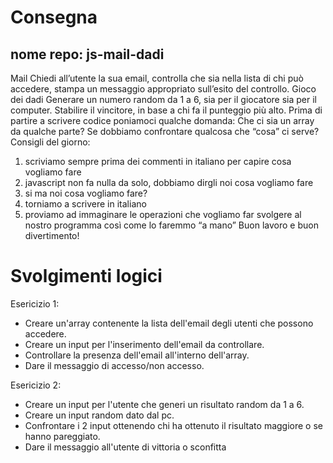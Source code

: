 # Consegna

## nome repo: js-mail-dadi
Mail
Chiedi all’utente la sua email,
controlla che sia nella lista di chi può accedere,
stampa un messaggio appropriato sull’esito del controllo.
Gioco dei dadi
Generare un numero random da 1 a 6, sia per il giocatore sia per il computer.
Stabilire il vincitore, in base a chi fa il punteggio più alto.
Prima di partire a scrivere codice poniamoci qualche domanda:
Che ci sia un array da qualche parte?
Se dobbiamo confrontare qualcosa che “cosa” ci serve?
Consigli del giorno:
1. scriviamo sempre prima dei commenti in italiano per capire cosa vogliamo fare
2. javascript non fa nulla da solo, dobbiamo dirgli noi cosa vogliamo fare
3. si ma noi cosa vogliamo fare?
4. torniamo a scrivere in italiano
5. proviamo ad immaginare le operazioni che vogliamo far svolgere al nostro programma così come lo faremmo “a mano”
Buon lavoro e buon divertimento!

# Svolgimenti logici

Esericizio 1:
- Creare un'array contenente la lista dell'email degli utenti che possono accedere.
- Creare un input per l'inserimento dell'email da controllare.
- Controllare la presenza dell'email all'interno dell'array.
- Dare il messaggio di accesso/non accesso.

Esericizio 2:
- Creare un input per l'utente che generi un risultato random da 1 a 6.
- Creare un input random dato dal pc.
- Confrontare i 2 input ottenendo chi ha ottenuto il risultato maggiore o se hanno pareggiato.
- Dare il messaggio all'utente di vittoria o sconfitta